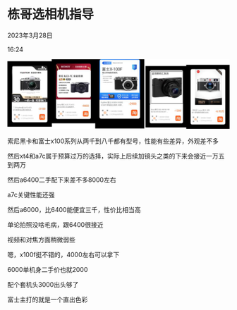 # 栋哥选相机指导


2023年3月28日

16:24

![](../../assets/004_栋哥选相机指导_000.png) 

索尼黑卡和富士x100系列从两千到八千都有型号，性能有些差异，外观差不多

然后xt4和a7c属于预算过万的选择，实际上后续加镜头之类的下来会接近一万五到两万

然后a6400二手配下来差不多8000左右

a7c关键性能还强

然后a6000，比6400能便宜三千，性价比相当高

单论拍照没啥毛病，跟6400很接近

视频和对焦方面稍微弱些

嗯，x100f挺不错的，4000左右可以拿下

6000单机身二手价也就2000

配个套机头3000出头够了

富士主打的就是一个直出色彩

 
